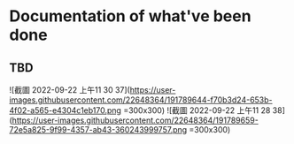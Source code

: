 # Documentation of what've been done
## TBD

![截圖 2022-09-22 上午11 30 37](https://user-images.githubusercontent.com/22648364/191789644-f70b3d24-653b-4f02-a565-e4304c1eb170.png =300x300)
![截圖 2022-09-22 上午11 28 38](https://user-images.githubusercontent.com/22648364/191789659-72e5a825-9f99-4357-ab43-360243999757.png =300x300)
